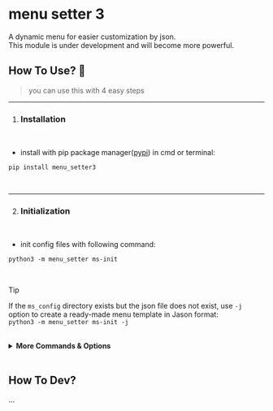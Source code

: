 # menu setter 3
A dynamic menu for easier customization by json.
<br>
This module is under development and will become more powerful.

## How To Use? 🍡
> you can use this with 4 easy steps

_____________________
1. ### Installation

<br>

- install with pip package manager([pypi](https://pypi.org/project/menu-setter3/)) in cmd or terminal:
```
pip install menu_setter3 
```

<br>

_____________________
2. ### Initialization

<br>

- init config files with following command:
```
python3 -m menu_setter ms-init
```

<br>

> [!TIP]
>  If the `ms_config` directory exists but the json file does not exist, use `-j` option to create a ready-made menu template in Jason format:
> <br>
> ```python3 -m menu_setter ms-init -j```

<br>

<details>
<summary><b>More Commands & Options</b></summary>

<br>

- ### Commands
| Commands | Usage |
| :--- | ---: |
| ms-init | initialize the ms_config directory <br>for configuration menu |
| ms-show | xxxxxxxx |     
| ms-call | xxxxxxxx |

- ### Optionals
| Related command | Options       | Usage |
| :---            | :---:         | ---:  |
| ms-init         | -n <br>--name     | default menu header name is "Main Menu". you can use '-n' or '--name' for change header name.|
| ms-init         | -j <br>--json     | If the `ms_config` directory exists but the json file does not exist, use `-j` option to create a ready-made menu template in Jason format |
| ms-call & <br>ms-show | -v <br>--verbose     | Show with More details |



</details>
<br>

## How To Dev?
...
